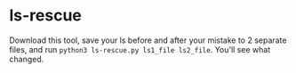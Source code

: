 # ls-rescue
Download this tool, save your ls before and after your mistake to 2 separate files, and run 
`python3 ls-rescue.py ls1_file ls2_file`.
You'll see what changed.
